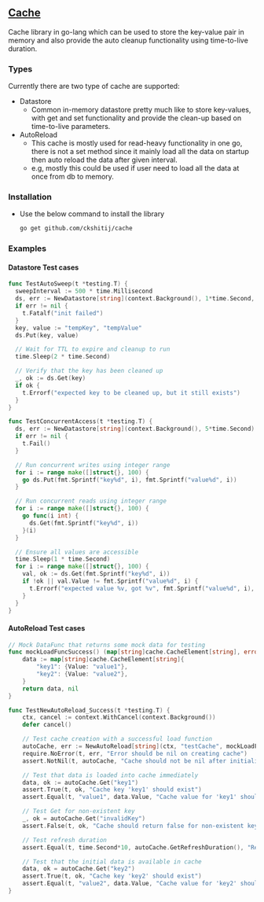 ## [Cache](https://github.com/ckshitij/cache)

Cache library in go-lang which can be used to store the key-value pair in memory and also provide the auto cleanup functionality using time-to-live duration.

### Types

Currently there are two type of cache are supported:
 - Datastore
   - Common in-memory datastore pretty much like to store key-values, with get and set functionality and provide the clean-up based on time-to-live parameters.
 - AutoReload
   - This cache is mostly used for read-heavy functionality in one go, there is not a set method since it mainly load all the data on startup then auto reload the data after given interval.
   - e.g, mostly this could be used if user need to load all the data at once from db to memory.

### Installation

- Use the below command to install the library
    ```sh
    go get github.com/ckshitij/cache
    ```

### Examples

#### Datastore Test cases

```go
func TestAutoSweep(t *testing.T) {
  sweepInterval := 500 * time.Millisecond
  ds, err := NewDatastore[string](context.Background(), 1*time.Second, cache.WithSweeping(sweepInterval))
  if err != nil {
    t.Fatalf("init failed")
  }
  key, value := "tempKey", "tempValue"
  ds.Put(key, value)

  // Wait for TTL to expire and cleanup to run
  time.Sleep(2 * time.Second)

  // Verify that the key has been cleaned up
  _, ok := ds.Get(key)
  if ok {
    t.Errorf("expected key to be cleaned up, but it still exists")
  }
}

func TestConcurrentAccess(t *testing.T) {
  ds, err := NewDatastore[string](context.Background(), 5*time.Second)
  if err != nil {
    t.Fail()
  }

  // Run concurrent writes using integer range
  for i := range make([]struct{}, 100) {
    go ds.Put(fmt.Sprintf("key%d", i), fmt.Sprintf("value%d", i))
  }

  // Run concurrent reads using integer range
  for i := range make([]struct{}, 100) {
    go func(i int) {
      ds.Get(fmt.Sprintf("key%d", i))
    }(i)
  }

  // Ensure all values are accessible
  time.Sleep(1 * time.Second)
  for i := range make([]struct{}, 100) {
    val, ok := ds.Get(fmt.Sprintf("key%d", i))
    if !ok || val.Value != fmt.Sprintf("value%d", i) {
      t.Errorf("expected value %v, got %v", fmt.Sprintf("value%d", i), val)
    }
  }
}
```

#### AutoReload Test cases

```go
// Mock DataFunc that returns some mock data for testing
func mockLoadFuncSuccess() (map[string]cache.CacheElement[string], error) {
	data := map[string]cache.CacheElement[string]{
		"key1": {Value: "value1"},
		"key2": {Value: "value2"},
	}
	return data, nil
}

func TestNewAutoReload_Success(t *testing.T) {
	ctx, cancel := context.WithCancel(context.Background())
	defer cancel()

	// Test cache creation with a successful load function
	autoCache, err := NewAutoReload[string](ctx, "testCache", mockLoadFuncSuccess)
	require.NoError(t, err, "Error should be nil on creating cache")
	assert.NotNil(t, autoCache, "Cache should not be nil after initialization")

	// Test that data is loaded into cache immediately
	data, ok := autoCache.Get("key1")
	assert.True(t, ok, "Cache key 'key1' should exist")
	assert.Equal(t, "value1", data.Value, "Cache value for 'key1' should be 'value1'")

	// Test Get for non-existent key
	_, ok = autoCache.Get("invalidKey")
	assert.False(t, ok, "Cache should return false for non-existent keys")

	// Test refresh duration
	assert.Equal(t, time.Second*10, autoCache.GetRefreshDuration(), "Refresh duration should be 1 minute")

	// Test that the initial data is available in cache
	data, ok = autoCache.Get("key2")
	assert.True(t, ok, "Cache key 'key2' should exist")
	assert.Equal(t, "value2", data.Value, "Cache value for 'key2' should be 'value2'")
}

```